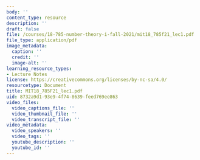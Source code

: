 ```yaml
---
body: ''
content_type: resource
description: ''
draft: false
file: /courses/18-785-number-theory-i-fall-2021/mit18_785f21_lec1.pdf
file_type: application/pdf
image_metadata:
  caption: ''
  credit: ''
  image-alt: ''
learning_resource_types:
- Lecture Notes
license: https://creativecommons.org/licenses/by-nc-sa/4.0/
resourcetype: Document
title: MIT18_785F21_lec1.pdf
uid: 8732a9d1-93e9-4f74-8639-feed769ee863
video_files:
  video_captions_file: ''
  video_thumbnail_file: ''
  video_transcript_file: ''
video_metadata:
  video_speakers: ''
  video_tags: ''
  youtube_description: ''
  youtube_id: ''
---
```

